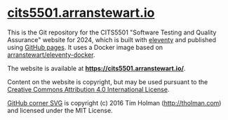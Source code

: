 
# [cits5501.arranstewart.io][site]

[site]: https://cits5501.arranstewart.io/

This is the Git repository for the CITS5501 "Software Testing and Quality Assurance"
website for 2024, which is built with [eleventy][eleventy] and published using
[GitHub pages][gh-pages]. It uses a Docker image based on
[arranstewart/eleventy-docker](https://github.com/arranstewart/eleventy-docker).

[gh-pages]: https://pages.github.com

The website is available at **<https://cits5501.arranstewart.io/>**.

Content on the website is copyright, but may be used pursuant to the
<a rel='license' href='https://creativecommons.org/licenses/by/4.0/'>Creative Commons Attribution 4.0 International License</a>.

[eleventy]: https://www.11ty.dev

[GitHub corner SVG][github-corner] is copyright (c) 2016 Tim Holman (http://tholman.com) and
licensed under the MIT License.

[github-corner]: https://github.com/tholman/github-corners


